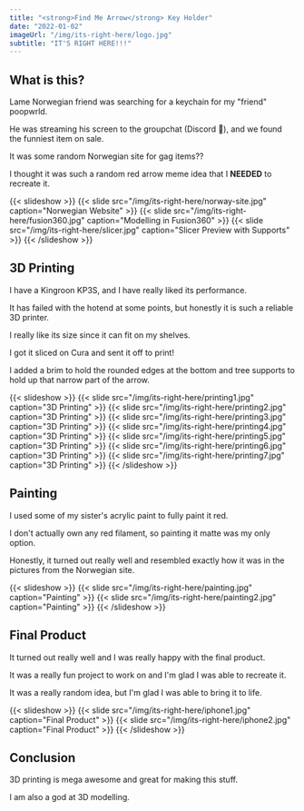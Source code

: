 ```yaml
---
title: "<strong>Find Me Arrow</strong> Key Holder"
date: "2022-01-02"
imageUrl: "/img/its-right-here/logo.jpg"
subtitle: "IT'S RIGHT HERE!!!"
---
```


## What is this?

Lame Norwegian friend was searching for a keychain for my "friend" poopwrld.

He was streaming his screen to the groupchat (Discord 🤢), and we found the funniest item on sale.

It was some random Norwegian site for gag items??

I thought it was such a random red arrow meme idea that I **NEEDED** to recreate it.

{{< slideshow >}}
  {{< slide src="/img/its-right-here/norway-site.jpg" caption="Norwegian Website" >}}
  {{< slide src="/img/its-right-here/fusion360.jpg" caption="Modelling in Fusion360" >}}
  {{< slide src="/img/its-right-here/slicer.jpg" caption="Slicer Preview with Supports" >}}
{{< /slideshow >}}

## 3D Printing

I have a Kingroon KP3S, and I have really liked its performance.

It has failed with the hotend at some points, but honestly it is such a reliable 3D printer.

I really like its size since it can fit on my shelves.

I got it sliced on Cura and sent it off to print!

I added a brim to hold the rounded edges at the bottom and tree supports to hold up that narrow part of the arrow.

{{< slideshow >}}
  {{< slide src="/img/its-right-here/printing1.jpg" caption="3D Printing" >}}
  {{< slide src="/img/its-right-here/printing2.jpg" caption="3D Printing" >}}
  {{< slide src="/img/its-right-here/printing3.jpg" caption="3D Printing" >}}
  {{< slide src="/img/its-right-here/printing4.jpg" caption="3D Printing" >}}
  {{< slide src="/img/its-right-here/printing5.jpg" caption="3D Printing" >}}
  {{< slide src="/img/its-right-here/printing6.jpg" caption="3D Printing" >}}
  {{< slide src="/img/its-right-here/printing7.jpg" caption="3D Printing" >}}
{{< /slideshow >}}

## Painting

I used some of my sister's acrylic paint to fully paint it red.

I don't actually own any red filament, so painting it matte was my only option.

Honestly, it turned out really well and resembled exactly how it was in the pictures from the Norwegian site.

{{< slideshow >}}
  {{< slide src="/img/its-right-here/painting.jpg" caption="Painting" >}}
  {{< slide src="/img/its-right-here/painting2.jpg" caption="Painting" >}}
{{< /slideshow >}}

## Final Product

It turned out really well and I was really happy with the final product.

It was a really fun project to work on and I'm glad I was able to recreate it.

It was a really random idea, but I'm glad I was able to bring it to life.

{{< slideshow >}}
  {{< slide src="/img/its-right-here/iphone1.jpg" caption="Final Product" >}}
  {{< slide src="/img/its-right-here/iphone2.jpg" caption="Final Product" >}}
{{< /slideshow >}}

## Conclusion

3D printing is mega awesome and great for making this stuff.

I am also a god at 3D modelling. 